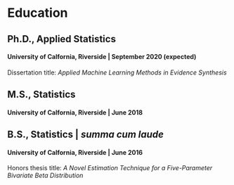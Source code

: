 # Education

## Ph.D., Applied Statistics
#### University of Calfornia, Riverside | September 2020 (expected)
Dissertation title: *Applied Machine Learning Methods in Evidence Synthesis*

## M.S., Statistics 
#### University of Calfornia, Riverside | June 2018

## B.S., Statistics | *summa cum laude*
#### University of Calfornia, Riverside | June 2016
Honors thesis title: *A Novel Estimation Technique for a Five-Parameter Bivariate Beta Distribution*
